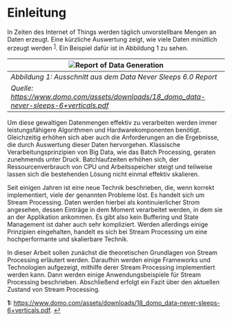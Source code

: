 # Einleitung
In Zeiten des Internet of Things werden täglich unvorstellbare Mengen an Daten erzeugt. Eine kürzliche Auswertung zeigt, wie viele Daten minütlich erzeugt werden <sup id="a1">[1](#f1)</sup>. Ein Beispiel dafür ist in Abbildung 1 zu sehen.

| ![Report of Data Generation](https://lh3.googleusercontent.com/xS1-tprreDq8gVtEDCmfAlfOqNr2s5LFTYYJeiA1MaFwg5jWYPpPJ8LwCwJoLWABtfCmIcILehSt)|
|---|
| *Abbildung 1: Ausschnitt aus dem Data Never Sleeps 6.0 Report* |
| *Quelle: https://www.domo.com/assets/downloads/18_domo_data-never-sleeps-6+verticals.pdf* |

Um diese gewaltigen Datenmengen effektiv zu verarbeiten werden immer leistungsfähigere Algorithmen und Hardwarekomponenten benötigt. Gleichzeitig erhöhen sich aber auch die Anforderungen an die Ergebnisse, die durch Auswertung dieser Daten hervorgehen.
Klassische Verarbeitungsprinzipien von Big Data, wie das Batch Processing, geraten zunehmends unter Druck. Batchlaufzeiten erhöhen sich, der Ressourcenverbrauch von CPU und Arbeitsspeicher steigt und teilweise lassen sich die bestehenden Lösung nicht einmal effektiv skalieren.

Seit einigen Jahren ist eine neue Technik beschrieben, die, wenn korrekt implementiert, viele der genannten Probleme löst. Es handelt sich um Stream Processing. Daten werden hierbei als kontinuierlicher Strom angesehen, dessen Einträge in dem Moment verarbeitet werden, in dem sie an der Applikation ankommen. Es gibt also kein Buffering und State Management ist daher auch sehr kompliziert. Werden allerdings einige Prinzipien eingehalten, handelt es sich bei Stream Processing um eine hochperformante und skalierbare Technik.

In dieser Arbeit sollen zunächst die theoretischen Grundlagen von Stream Processing erläutert werden. Daraufhin werden einige Frameworks und Technologien aufgezeigt, mithilfe derer Stream Processing implementiert werden kann. Dann werden einige Anwendungsbeispiele für Stream Processing beschrieben. Abschließend erfolgt ein Fazit über den aktuellen Zustand von Stream Processing.


<b id="f1">1:</b> https://www.domo.com/assets/downloads/18_domo_data-never-sleeps-6+verticals.pdf. [↩](#a1)
